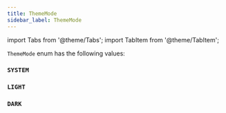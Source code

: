 ```yaml
---
title: ThemeMode
sidebar_label: ThemeMode
---
```

import Tabs from '@theme/Tabs';
import TabItem from '@theme/TabItem';

`ThemeMode` enum has the following values:

### `SYSTEM`
### `LIGHT`
### `DARK`

